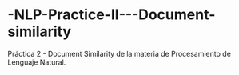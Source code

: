 # -NLP-Practice-II---Document-similarity
Práctica 2 - Document Similarity de la materia de Procesamiento de Lenguaje Natural.
